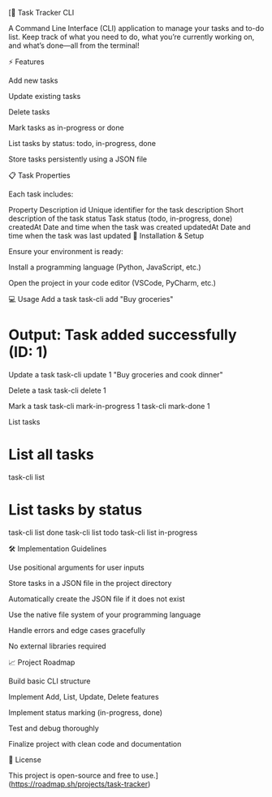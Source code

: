 [📝 Task Tracker CLI

A Command Line Interface (CLI) application to manage your tasks and to-do list.
Keep track of what you need to do, what you’re currently working on, and what’s done—all from the terminal!

⚡ Features

Add new tasks

Update existing tasks

Delete tasks

Mark tasks as in-progress or done

List tasks by status: todo, in-progress, done

Store tasks persistently using a JSON file

📋 Task Properties

Each task includes:

Property	Description
id	Unique identifier for the task
description	Short description of the task
status	Task status (todo, in-progress, done)
createdAt	Date and time when the task was created
updatedAt	Date and time when the task was last updated
🚀 Installation & Setup


Ensure your environment is ready:

Install a programming language (Python, JavaScript, etc.)

Open the project in your code editor (VSCode, PyCharm, etc.)

💻 Usage
Add a task
task-cli add "Buy groceries"
# Output: Task added successfully (ID: 1)

Update a task
task-cli update 1 "Buy groceries and cook dinner"

Delete a task
task-cli delete 1

Mark a task
task-cli mark-in-progress 1
task-cli mark-done 1

List tasks
# List all tasks
task-cli list

# List tasks by status
task-cli list done
task-cli list todo
task-cli list in-progress

🛠 Implementation Guidelines

Use positional arguments for user inputs

Store tasks in a JSON file in the project directory

Automatically create the JSON file if it does not exist

Use the native file system of your programming language

Handle errors and edge cases gracefully

No external libraries required

📈 Project Roadmap

Build basic CLI structure

Implement Add, List, Update, Delete features

Implement status marking (in-progress, done)

Test and debug thoroughly

Finalize project with clean code and documentation

🎉 License

This project is open-source and free to use.](https://roadmap.sh/projects/task-tracker)